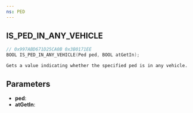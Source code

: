 ```yaml
---
ns: PED
---
```

## IS_PED_IN_ANY_VEHICLE

```c
// 0x997ABD671D25CA0B 0x3B0171EE
BOOL IS_PED_IN_ANY_VEHICLE(Ped ped, BOOL atGetIn);
```

```
Gets a value indicating whether the specified ped is in any vehicle.
```

## Parameters
* **ped**:
* **atGetIn**:
